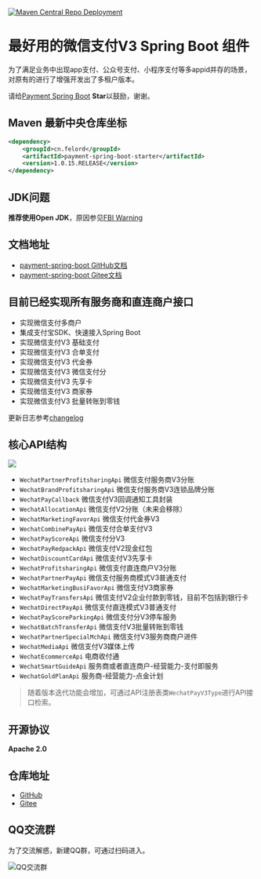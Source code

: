 [![Maven Central Repo Deployment](https://github.com/NotFound403/payment-spring-boot/actions/workflows/main.yml/badge.svg)](https://github.com/NotFound403/payment-spring-boot/actions/workflows/main.yml)

# 最好用的微信支付V3 Spring Boot 组件

为了满足业务中出现app支付、公众号支付、小程序支付等多appid并存的场景，对原有的进行了增强开发出了多租户版本。

请给[Payment Spring Boot](https://github.com/NotFound403/payment-spring-boot) **Star**以鼓励，谢谢。


## Maven 最新中央仓库坐标

```xml
<dependency>
    <groupId>cn.felord</groupId>
    <artifactId>payment-spring-boot-starter</artifactId>
    <version>1.0.15.RELEASE</version>
</dependency>
```
## JDK问题

**推荐使用Open JDK**，原因参见[FBI Warning](https://github.com/NotFound403/payment-spring-boot/issues/5)

## 文档地址
- [payment-spring-boot GitHub文档](https://notfound403.github.io/payment-spring-boot)
- [payment-spring-boot Gitee文档](https://felord.gitee.io/payment-spring-boot)


## 目前已经实现所有服务商和直连商户接口

- 实现微信支付多商户
- 集成支付宝SDK、快速接入Spring Boot
- 实现微信支付V3 基础支付
- 实现微信支付V3 合单支付
- 实现微信支付V3 代金券
- 实现微信支付V3 微信支付分
- 实现微信支付V3 先享卡
- 实现微信支付V3 商家券
- 实现微信支付V3 批量转账到零钱

更新日志参考[changelog](https://notfound403.github.io/payment-spring-boot/#/changelog)

## 核心API结构
![](https://asset.felord.cn/blog/20220613092244.png)

- `WechatPartnerProfitsharingApi`  微信支付服务商V3分账
- `WechatBrandProfitsharingApi` 微信支付服务商V3连锁品牌分账
- `WechatPayCallback`  微信支付V3回调通知工具封装
- `WechatAllocationApi` 微信支付V2分账（未来会移除）
- `WechatMarketingFavorApi` 微信支付代金券V3
- `WechatCombinePayApi` 微信支付合单支付V3
- `WechatPayScoreApi` 微信支付分V3
- `WechatPayRedpackApi` 微信支付V2现金红包
- `WechatDiscountCardApi` 微信支付V3先享卡
- `WechatProfitsharingApi` 微信支付直连商户V3分账
- `WechatPartnerPayApi` 微信支付服务商模式V3普通支付
- `WechatMarketingBusiFavorApi` 微信支付V3商家券
- `WechatPayTransfersApi` 微信支付V2企业付款到零钱，目前不包括到银行卡
- `WechatDirectPayApi` 微信支付直连模式V3普通支付
- `WechatPayScoreParkingApi` 微信支付分V3停车服务
- `WechatBatchTransferApi` 微信支付V3批量转账到零钱
- `WechatPartnerSpecialMchApi` 微信支付V3服务商商户进件
- `WechatMediaApi` 微信支付V3媒体上传
- `WechatEcommerceApi` 电商收付通
- `WechatSmartGuideApi` 服务商或者直连商户-经营能力-支付即服务
- `WechatGoldPlanApi` 服务商-经营能力-点金计划

> 随着版本迭代功能会增加，可通过API注册表类`WechatPayV3Type`进行API接口检索。

## 开源协议
**Apache 2.0**

## 仓库地址
- [GitHub](https://github.com/NotFound403/payment-spring-boot)
- [Gitee](https://gitee.com/felord/payment-spring-boot)

## QQ交流群
为了交流解惑，新建QQ群，可通过扫码进入。

![QQ交流群](./docs/img/qqun.png)
